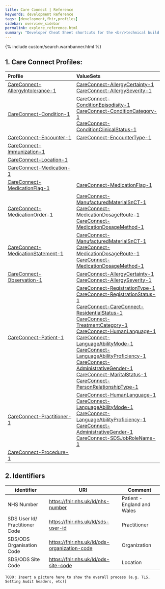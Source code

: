 ```yaml
---
title: Care Connect | Reference
keywords: development Reference
tags: [development,fhir,profiles]
sidebar: overview_sidebar
permalink: explore_reference.html
summary: "Developer Cheat Sheet shortcuts for the <br/>technical build of ITK3 Distribution."
---
```


{% include custom/search.warnbanner.html %}

## 1. Care Connect Profiles: ##

| Profile | ValueSets |
| :--------- |:-------- |
| [CareConnect-AllergyIntolerance-1](StructureDefinitions/CareConnect-AllergyIntolerance-1.xml) | [CareConnect-AllergyCertainty-1](ValueSets/CareConnect-AllergyCertainty-1.xml) <br /> [CareConnect-AllergySeverity-1](ValueSets/CareConnect-AllergySeverity-1.xml) |
| [CareConnect-Condition-1](StructureDefinitions/CareConnect-Condition-1.xml) | [CareConnect-ConditionEpisodisity-1](ValueSets/CareConnect-ConditionEpisodisity-1.xml) <br /> [CareConnect-ConditionCategory-1](ValueSets/CareConnect-ConditionCategory-1.xml) <br /> [CareConnect-ConditionClinicalStatus-1](ValueSets/CareConnect-ConditionClinicalStatus-1.xml) |
| [CareConnect-Encounter-1](StructureDefinitions/CareConnect-Encounter-1.xml) | [CareConnect-EncounterType-1](ValueSets/CareConnect-EncounterType-1.xml) |
| [CareConnect-Immunization-1](StructureDefinitions/CareConnect-Immunization-1.xml) | |
| [CareConnect-Location-1](StructureDefinitions/CareConnect-Location-1.xml) | |
| [CareConnect-Medication-1](StructureDefinitions/CareConnect-Medication-1.xml) | |
| [CareConnect-MedicationFlag-1](StructureDefinitions/CareConnect-MedicationFlag-1.xml) | [CareConnect-MedicationFlag-1](ValueSets/CareConnect-MedicationFlag-1) |
| [CareConnect-MedicationOrder-1](StructureDefinitions/CareConnect-MedicationOrder-1.xml) | [CareConnect-ManufacturedMaterialSnCT-1](ValueSets/CareConnect-ManufacturedMaterialSnCT-1.xml) <br /> [CareConnect-MedicationDosageRoute-1](ValueSets/CareConnect-MedicationDosageRoute-1.xml) <br /> [CareConnect-MedicationDosageMethod-1](ValueSets/CareConnect-MedicationDosageMethod-1.xml) |
| [CareConnect-MedicationStatement-1](StructureDefinitions/CareConnect-MedicationStatement-1.xml) | [CareConnect-ManufacturedMaterialSnCT-1](ValueSets/CareConnect-ManufacturedMaterialSnCT-1.xml) <br /> [CareConnect-MedicationDosageRoute-1](ValueSets/CareConnect-MedicationDosageRoute-1.xml) <br /> [CareConnect-MedicationDosageMethod-1](ValueSets/CareConnect-MedicationDosageMethod-1.xml)  |
| [CareConnect-Observation-1](StructureDefinitions/CareConnect-Observation-1.xml) | [CareConnect-AllergyCertainty-1](ValueSets/CareConnect-AllergyCertainty-1.xml) <br /> [CareConnect-AllergySeverity-1](ValueSets/CareConnect-AllergySeverity-1.xml) |
| [CareConnect-Patient-1](StructureDefinitions/CareConnect-Patient-1.xml) | [CareConnect-RegistrationType-1](ValueSets/CareConnect-RegistrationType-1.xml) <br /> [CareConnect-RegistrationStatus-1](ValueSets/CareConnect-RegistrationStatus-1.xml) <br /> [CareConnect-CareConnect-ResidentialStatus-1](ValueSets/CareConnect-ResidentialStatus-1.xml) <br /> [CareConnect-TreatmentCategory-1](ValueSets/CareConnect-TreatmentCategory-1.xml) <br /> [CareConnect-HumanLanguage-1](ValueSets/CareConnect-HumanLanguage-1.xml) <br /> [CareConnect-LanguageAbilityMode-1](ValueSets/CareConnect-LanguageAbilityMode-1.xml) <br /> [CareConnect-LanguageAbilityProficiency-1](ValueSets/CareConnect-LanguageAbilityProficiency-1.xml) <br /> [CareConnect-AdministrativeGender-1](ValueSets/CareConnect-AdministrativeGender-1.xml) <br /> [CareConnect-MaritalStatus-1](ValueSets/CareConnect-MaritalStatus-1.xml) <br />[CareConnect-PersonRelationshipType-1](ValueSets/CareConnect-PersonRelationshipType-1.xml) <br /> |
| [CareConnect-Practitioner-1](StructureDefinitions/CareConnect-Practitioner-1.xml) | [CareConnect-HumanLanguage-1](ValueSets/CareConnect-HumanLanguage-1.xml) <br /> [CareConnect-LanguageAbilityMode-1](ValueSets/CareConnect-LanguageAbilityMode-1.xml) <br /> [CareConnect-LanguageAbilityProficiency-1](ValueSets/CareConnect-LanguageAbilityProficiency-1.xml) <br /> [CareConnect-AdministrativeGender-1](ValueSets/CareConnect-AdministrativeGender-1.xml) <br /> [CareConnect-SDSJobRoleName-1](ValueSets/CareConnect-SDSJobRoleName-1.xml) |
| [CareConnect-Procedure-1](StructureDefinitions/CareConnect-Procedure-1.xml) | |


## 2. Identifiers ##

| identifier | URI | Comment |
|--------------------------------------------|----------|----|
| NHS Number | https://fhir.nhs.uk/Id/nhs-number | Patient - England and Wales |
| SDS User Id/ Practitioner Code | https://fhir.nhs.uk/Id/sds-user-id | Practitioner |
| SDS/ODS Organisation Code | https://fhir.nhs.uk/Id/ods-organization-code | Organization |
| SDS/ODS Site Code | https://fhir.nhs.uk/Id/ods-site-code | Location |

```
TODO: Insert a picture here to show the overall process (e.g. TLS, Setting Audit headers, etc)]
```
